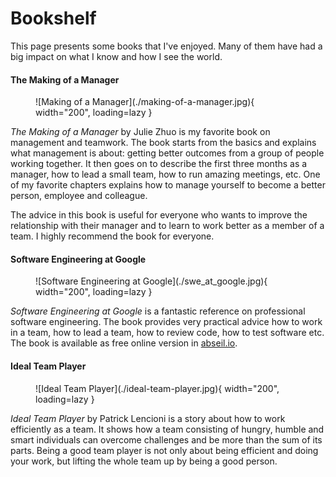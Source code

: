 # Bookshelf

This page presents some books that I've enjoyed. Many of them have had a big impact on what I know and how I see the world.

#### The Making of a Manager

<figure markdown>
  ![Making of a Manager](./making-of-a-manager.jpg){ width="200", loading=lazy }
</figure>

_The Making of a Manager_ by Julie Zhuo is my favorite book on management and teamwork. The book starts from the basics and explains what management is about: getting better outcomes from a group of people working together. It then goes on to describe the first three months as a manager, how to lead a small team, how to run amazing meetings, etc. One of my favorite chapters explains how to manage yourself to become a better person, employee and colleague.

The advice in this book is useful for everyone who wants to improve the relationship with their manager and to learn to work better as a member of a team. I highly recommend the book for everyone.

#### Software Engineering at Google

<figure markdown>
  ![Software Engineering at Google](./swe_at_google.jpg){ width="200", loading=lazy }
</figure>

_Software Engineering at Google_ is a fantastic reference on professional software engineering. The book provides very practical advice how to work in a team, how to lead a team, how to review code, how to test software etc. The book is available as free online version in [abseil.io](https://abseil.io/resources/swe-book).

#### Ideal Team Player

<figure markdown>
  ![Ideal Team Player](./ideal-team-player.jpg){ width="200", loading=lazy }
</figure>

_Ideal Team Player_ by Patrick Lencioni is a story about how to work efficiently as a team. It shows how a team consisting of hungry, humble and smart individuals can overcome challenges and be more than the sum of its parts. Being a good team player is not only about being efficient and doing your work, but lifting the whole team up by being a good person.
